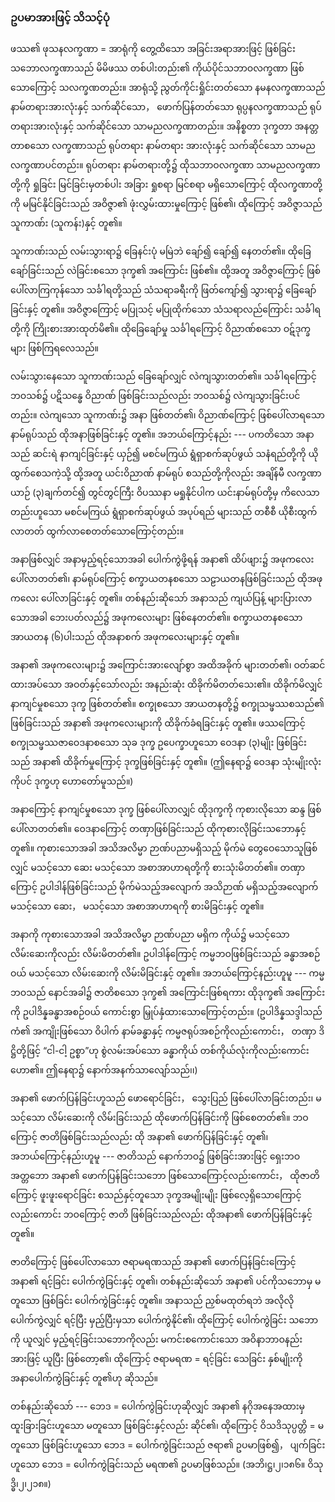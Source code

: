 ### ဥပမာအားဖြင့် သိသင့်ပုံ

ဖဿ၏ ဖုသနလက္ခဏာ = အာရုံကို တွေ့ထိသော အခြင်းအရာအားဖြင့် ဖြစ်ခြင်း သဘောလက္ခဏာသည် မိမိဖဿ တစ်ပါးတည်း၏ ကိုယ်ပိုင်သဘာဝလက္ခဏာ ဖြစ်သောကြောင့် သလက္ခဏတည်း။ 
အာရုံသို့ ညွတ်ကိုင်းရှိုင်းတတ်သော နမနလက္ခဏာသည် နာမ်တရားအားလုံးနှင့် သက်ဆိုင်သော， ဖောက်ပြန်တတ်သော ရုပ္ပနလက္ခဏာသည် ရုပ်တရားအားလုံးနှင့် သက်ဆိုင်သော သာမညလက္ခဏာတည်း။ 
အနိစ္စတာ ဒုက္ခတာ အနတ္တတာစသော လက္ခဏာသည် ရုပ်တရား နာမ်တရား အားလုံးနှင့် သက်ဆိုင်သော သာမညလက္ခဏာပင်တည်း။ 
ရုပ်တရား နာမ်တရားတို့၌ ထိုသဘာဝလက္ခဏာ သာမညလက္ခဏာတို့ကို ရှုခြင်း မြင်ခြင်းမှတစ်ပါး အခြား ရှုစရာ မြင်စရာ မရှိသောကြောင့် ထိုလက္ခဏာတို့ကို မမြင်နိုင်ခြင်းသည် အဝိဇ္ဇာ၏ ဖုံးလွှမ်းထားမှုကြောင့် ဖြစ်၏၊ ထိုကြောင့် အဝိဇ္ဇာသည် သူကာဏ်း (သူကန်း)နှင့် တူ၏။

သူကာဏ်းသည် လမ်းသွားရာ၌ ခြေနင်းပုံ မမြဲဘဲ ချော်၍ ချော်၍ နေတတ်၏။ 
ထိုခြေချော်ခြင်းသည် လဲခြင်းစသော ဒုက္ခ၏ အကြောင်း ဖြစ်၏။ 
ထို့အတူ အဝိဇ္ဇာကြောင့် ဖြစ်ပေါ်လာကြကုန်သော သင်္ခါရတို့သည် သံသရာခရီးကို ဖြတ်ကျော်၍ သွားရာ၌ ခြေချော်ခြင်းနှင့် တူ၏။ 
အဝိဇ္ဇာကြောင့် မပြုသင့် မပြုထိုက်သော သံသရာလည်ကြောင်း သင်္ခါရတို့ကို ကြိုးစားအားထုတ်မိ၏။ 
ထိုခြေချော်မှု သင်္ခါရကြောင့် ဝိညာဏ်စသော ဝဋ်ဒုက္ခများ ဖြစ်ကြရလေသည်။

လမ်းသွားနေသော သူကာဏ်းသည် ခြေချော်လျှင် လဲကျသွားတတ်၏။ 
သင်္ခါရကြောင့် ဘဝသစ်၌ ပဋိသန္ဓေ ဝိညာဏ် ဖြစ်ခြင်းသည်လည်း ဘဝသစ်၌ လဲကျသွားခြင်းပင်တည်း။ 
လဲကျသော သူကာဏ်း၌ အနာ ဖြစ်တတ်၏၊ ဝိညာဏ်ကြောင့် ဖြစ်ပေါ်လာရသော နာမ်ရုပ်သည် ထိုအနာဖြစ်ခြင်းနှင့် တူ၏။ 
အဘယ်ကြောင့်နည်း --- ပကတိသော အနာသည် ဆင်းရဲ နာကျင်ခြင်းနှင့် ယှဉ်၍ မစင်မကြယ် ရွံရှာစက်ဆုပ်ဖွယ် သနံရည်တို့ကို ယိုထွက်စေသကဲ့သို့ ထို့အတူ ယင်းဝိညာဏ် နာမ်ရုပ် စသည်တို့ကိုလည်း အချိန်မီ လက္ခဏာယာဉ် (၃)ချက်တင်၍ တွင်တွင်ကြီး ဝိပဿနာ မရှုနိုင်ပါက ယင်းနာမ်ရုပ်တို့မှ ကိလေသာတည်းဟူသော မစင်မကြယ် ရွံရှာစက်ဆုပ်ဖွယ် အပုပ်ရည် များသည် တစီစီ ယိုစီးထွက်လာတတ် ထွက်လာစေတတ်သောကြောင့်တည်း။

အနာဖြစ်လျှင် အနာမှည့်ရင့်သောအခါ ပေါက်ကွဲဖို့ရန် အနာ၏ ထိပ်ဖျား၌ အဖုကလေး ပေါ်လာတတ်၏၊ နာမ်ရုပ်ကြောင့် စက္ခာယတနစသော သဠာယတနဖြစ်ခြင်းသည် ထိုအဖုကလေး ပေါ်လာခြင်းနှင့် တူ၏။ 
တစ်နည်းဆိုသော် အနာသည် ကျယ်ပြန့် များပြားလာသောအခါ ဘေးပတ်လည်၌ အဖုကလေးများ ဖြစ်နေတတ်၏။ 
စက္ခာယတနစသော အာယတန (၆)ပါးသည် ထိုအနာစက် အဖုကလေးများနှင့် တူ၏။

အနာ၏ အဖုကလေးများ၌ အကြောင်းအားလျော်စွာ အထိအခိုက် များတတ်၏၊ ဝတ်ဆင်ထားအပ်သော အဝတ်နှင့်သော်လည်း အနည်းဆုံး ထိခိုက်မိတတ်သေး၏။ 
ထိခိုက်မိလျှင် နာကျင်မှုစသော ဒုက္ခ ဖြစ်တတ်၏။ 
စက္ခုစသော အာယတနတို့၌ စက္ခုသမ္ဖဿစသည်၏ ဖြစ်ခြင်းသည် အနာ၏ အဖုကလေးများကို ထိခိုက်ခံရခြင်းနှင့် တူ၏။ 
ဖဿကြောင့် စက္ခုသမ္ဖဿဇာဝေဒနာစသော သုခ ဒုက္ခ ဥပေက္ခာဟူသော ဝေဒနာ (၃)မျိုး ဖြစ်ခြင်းသည် အနာ၏ ထိခိုက်မှုကြောင့် ဒုက္ခဖြစ်ခြင်းနှင့် တူ၏။ 
(ဤနေရာ၌ ဝေဒနာ သုံးမျိုးလုံးကိုပင် ဒုက္ခဟု ဟောတော်မူသည်။)

အနာကြောင့် နာကျင်မှုစသော ဒုက္ခ ဖြစ်ပေါ်လာလျှင် ထိုဒုက္ခကို ကုစားလိုသော ဆန္ဒ ဖြစ်ပေါ်လာတတ်၏။ 
ဝေဒနာကြောင့် တဏှာဖြစ်ခြင်းသည် ထိုကုစားလိုခြင်းသဘောနှင့် တူ၏။ 
ကုစားသောအခါ အသိအလိမ္မာ ဉာဏ်ပညာမရှိသည့် မိုက်မဲ တွေဝေသောသူဖြစ်လျှင် မသင့်သော ဆေး မသင့်သော အစာအာဟာရတို့ကို စားသုံးမိတတ်၏။ 
တဏှာကြောင့် ဥပါဒါန်ဖြစ်ခြင်းသည် မိုက်မဲသည့်အလျောက် အသိဉာဏ် မရှိသည့်အလျောက် မသင့်သော ဆေး， မသင့်သော အစာအာဟာရကို စားမိခြင်းနှင့် တူ၏။

အနာကို ကုစားသောအခါ အသိအလိမ္မာ ဉာဏ်ပညာ မရှိက ကိုယ်၌ မသင့်သော လိမ်းဆေးကိုလည်း လိမ်းမိတတ်၏။ 
ဥပါဒါန်ကြောင့် ကမ္မဘဝဖြစ်ခြင်းသည် ခန္ဓာအစဉ်ဝယ် မသင့်သော လိမ်းဆေးကို လိမ်းမိခြင်းနှင့် တူ၏။ 
အဘယ်ကြောင့်နည်းဟူမူ --- ကမ္မဘဝသည် နောင်အခါ၌ ဇာတိစသော ဒုက္ခ၏ အကြောင်းဖြစ်ရကား ထိုဒုက္ခ၏ အကြောင်းကို ဥပါဒိန္နခန္ဓာအစဉ်ဝယ် ကောင်းစွာ မြှုပ်နှံထားသောကြောင့်တည်း။ 
(ဥပါဒိန္နသဒ္ဒါသည် ကံ၏ အကျိုးဖြစ်သော ဝိပါက် နာမ်ခန္ဓာနှင့် ကမ္မဇရုပ်အစဉ်ကိုလည်းကောင်း， တဏှာ ဒိဋ္ဌိတို့ဖြင့် “ငါ-ငါ့ ဥစ္စာ”ဟု စွဲလမ်းအပ်သော ခန္ဓာကိုယ် တစ်ကိုယ်လုံးကိုလည်းကောင်း ဟော၏။ 
ဤနေရာ၌ နောက်အနက်သာလျော်သည်၊၊)

အနာ၏ ဖောက်ပြန်ခြင်းဟူသည် ဖောရောင်ခြင်း， သွေးပြည် ဖြစ်ပေါ်လာခြင်းတည်း၊ မသင့်သော လိမ်းဆေးကို လိမ်းခြင်းသည် ထိုဖောက်ပြန်ခြင်းကို ဖြစ်စေတတ်၏။ 
ဘဝကြောင့် ဇာတိဖြစ်ခြင်းသည်လည်း ထို အနာ၏ ဖောက်ပြန်ခြင်းနှင့် တူ၏၊ အဘယ်ကြောင့်နည်းဟူမူ --- ဇာတိသည် နောက်ဘဝ၌ ဖြစ်ခြင်းအားဖြင့် ရှေးဘဝ အတ္တဘော အနာ၏ ဖောက်ပြန်ခြင်းသဘော ဖြစ်သောကြောင့်လည်းကောင်း， ထိုဇာတိကြောင့် ဖူးဖူးရောင်ခြင်း စသည်နှင့်တူသော ဒုက္ခအမျိုးမျိုး ဖြစ်လေ့ရှိသောကြောင့်လည်းကောင်း ဘဝကြောင့် ဇာတိ ဖြစ်ခြင်းသည်လည်း ထိုအနာ၏ ဖောက်ပြန်ခြင်းနှင့် တူ၏။

ဇာတိကြောင့် ဖြစ်ပေါ်လာသော ဇရာမရဏသည် အနာ၏ ဖောက်ပြန်ခြင်းကြောင့် အနာ၏ ရင့်ခြင်း ပေါက်ကွဲခြင်းနှင့် တူ၏၊ တစ်နည်းဆိုသော် အနာ၏ ပင်ကိုသဘောမှ မတူသော ဖြစ်ခြင်း ပေါက်ကွဲခြင်းနှင့် တူ၏။ 
အနာသည် ညှစ်မထုတ်ရဘဲ အလိုလိုပေါက်ကွဲလျှင် ရင့်ပြီး မှည့်ပြီးမှသာ ပေါက်ကွဲနိုင်၏၊ ထိုကြောင့် ပေါက်ကွဲခြင်း သဘောကို ယူလျှင် မှည့်ရင့်ခြင်းသဘောကိုလည်း မကင်းစကောင်းသော အဝိနာဘာဝနည်း အားဖြင့် ယူပြီး ဖြစ်တော့၏၊ ထိုကြောင့် ဇရာမရဏ = ရင့်ခြင်း သေခြင်း နှစ်မျိုးကို အနာပေါက်ကွဲခြင်းနှင့် တူ၏ဟု ဆိုသည်။

တစ်နည်းဆိုသော် --- ဘေဒ = ပေါက်ကွဲခြင်းဟုဆိုလျှင် အနာ၏ နဂိုအနေအထားမှ ထူးခြားခြင်းဟူသော မတူသော ဖြစ်ခြင်းနှင့်လည်း ဆိုင်၏၊ ထိုကြောင့် ဝိသဒိသုပ္ပတ္တိ = မတူသော ဖြစ်ခြင်းဟူသော ဘေဒ = ပေါက်ကွဲခြင်းသည် ဇရာ၏ ဥပမာဖြစ်၍， ပျက်ခြင်းဟူသော ဘေဒ = ပေါက်ကွဲခြင်းသည် မရဏ၏ ဥပမာဖြစ်သည်။
(အဘိ၊ဋ္ဌ၊၂၊၁၈၆။ ဝိသုဒ္ဓိ၊၂၊၂၁၈။)
